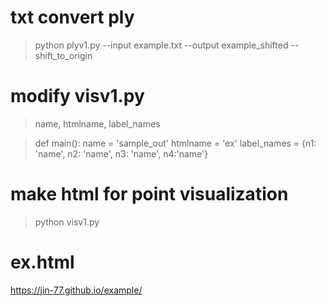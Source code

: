 # txt convert ply
>python plyv1.py --input example.txt --output example_shifted --shift_to_origin

# modify visv1.py
>name, htmlname, label_names 

>def main():
	name = 'sample_out' 
	htmlname = 'ex' 
	label_names = {n1: 'name', n2: 'name', n3: 'name', n4:'name'} 

# make html for point visualization
>python visv1.py

# ex.html
https://jin-77.github.io/example/



